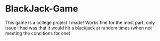 # BlackJack-Game
This game is a college project I made! Works fine for the most part, only issue I had was that it would hit a blackjack at random times (when not meeting the conditions for one)
